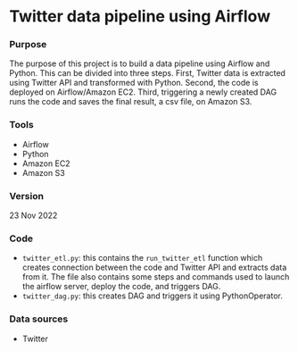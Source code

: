# Twitter data pipeline using Airflow 

### Purpose
The purpose of this project is to build a data pipeline using Airflow and Python. This can be divided into three steps. First, Twitter data is extracted using Twitter API and transformed with Python. Second, the code is deployed on Airflow/Amazon EC2. Third, triggering a newly created DAG runs the code and saves the final result, a csv file, on Amazon S3.

### Tools
- Airflow
- Python
- Amazon EC2
- Amazon S3

### Version
23 Nov 2022

### Code
- `twitter_etl.py`: this contains the `run_twitter_etl` function which creates connection between the code and Twitter API and extracts data from it. The file also contains some steps and commands used to launch the airflow server, deploy the code, and triggers DAG.
- `twitter_dag.py`: this creates DAG and triggers it using PythonOperator.

### Data sources
- Twitter

